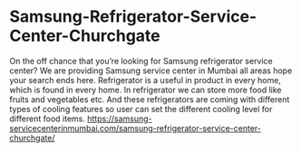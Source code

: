 # Samsung-Refrigerator-Service-Center-Churchgate
On the off chance that you’re looking for Samsung refrigerator service center? We are providing Samsung  service center in Mumbai all areas hope your search ends here. Refrigerator is a useful in product in every home, which is found in every home. In refrigerator we can store more food like fruits and vegetables etc. And these refrigerators are coming with different types of cooling features so user can set the different cooling level for different food items. https://samsung-servicecenterinmumbai.com/samsung-refrigerator-service-center-churchgate/
